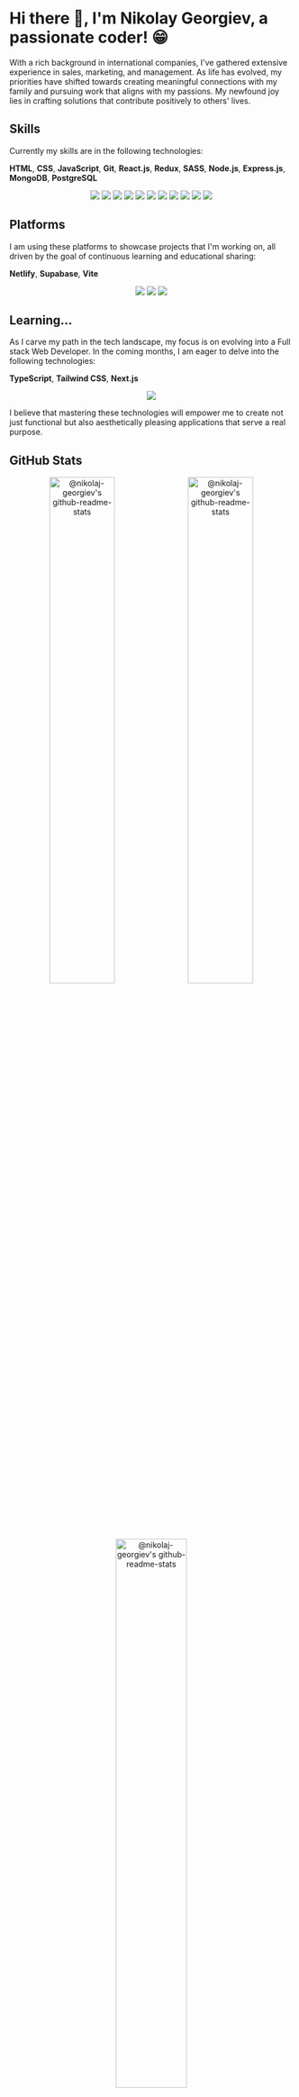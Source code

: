 # Hi there 👋, I'm Nikolay Georgiev, a passionate coder! 😁

With a rich background in international companies, I've gathered extensive experience in sales, marketing, and management. As life has evolved, my priorities have shifted towards creating meaningful connections with my family and pursuing work that aligns with my passions. My newfound joy lies in crafting solutions that contribute positively to others' lives.


## Skills
Currently my skills are in the following technologies:

**HTML**, **CSS**, **JavaScript**, **Git**, **React.js**, **Redux**, **SASS**, **Node.js**, **Express.js**, **MongoDB**, **PostgreSQL**
<p align="center">
  <a href="https://developer.mozilla.org/en-US/docs/Web/HTML" target="_blank"><img src="https://skillicons.dev/icons?i=html&theme=dark&perline=5" /></a>
  <a href="https://css-tricks.com/" target="_blank"><img src="https://skillicons.dev/icons?i=css&theme=dark" /></a>
  <a href="https://developer.mozilla.org/en-US/docs/Web/JavaScript" target="_blank"><img src="https://skillicons.dev/icons?i=js&theme=dark" /></a>
  <a href="https://git-scm.com/" target="_blank"><img src="https://skillicons.dev/icons?i=git&theme=dark" /></a>
  <a href="https://react.dev/" target="_blank"><img src="https://skillicons.dev/icons?i=react&theme=dark" /></a>
  <a href="https://redux-toolkit.js.org/" target="_blank"><img src="https://skillicons.dev/icons?i=redux&theme=dark" /></a>
  <a href="https://sass-lang.com/" target="_blank"><img src="https://skillicons.dev/icons?i=sass&theme=dark" /></a>
  <a href="https://nodejs.org/en" target="_blank"><img src="https://skillicons.dev/icons?i=nodejs&theme=dark" /></a>
  <a href="https://expressjs.com/" target="_blank"><img src="https://skillicons.dev/icons?i=express&theme=dark" /></a>
  <a href="https://www.mongodb.com/" target="_blank"><img src="https://skillicons.dev/icons?i=mongo&theme=dark" /></a>
  <a href="https://www.postgresql.org/" target="_blank"><img src="https://skillicons.dev/icons?i=postgres&theme=dark" /></a>
</p>

## Platforms
I am using these platforms to showcase projects that I'm working on, all driven by the goal of continuous learning and educational sharing:

**Netlify**, **Supabase**, **Vite**
<p align="center">
  <a href="https://www.netlify.com" target="_blank"><img src="https://skillicons.dev/icons?i=netlify&theme=dark&perline=3" /></a>
  <a href="https://supabase.com" target="_blank"><img src="https://skillicons.dev/icons?i=supabase&theme=dark&perline=3" /></a>
  <a href="https://vitejs.dev" target="_blank"><img src="https://skillicons.dev/icons?i=vite&theme=dark&perline=3" /></a>
</p>

## Learning...
As I carve my path in the tech landscape, my focus is on evolving into a Full stack Web Developer. In the coming months, I am eager to delve into the following technologies:

**TypeScript**, **Tailwind CSS**, **Next.js**
<p align="center">
  <a href="https://skillicons.dev">
    <img src="https://skillicons.dev/icons?i=ts,tailwind,nextjs&theme=dark&perline=4" />
  </a>
</p>

I believe that mastering these technologies will empower me to create not just functional but also aesthetically pleasing applications that serve a real purpose.

## GitHub Stats
<p align="center">
<a href="https://github.com/nikolaj-georgiev?tab=repositories"><img align="center"  width="48%" src="https://github-readme-streak-stats.herokuapp.com?user=nikolaj-georgiev&theme=gotham&show_icons=true&count_private=true&hide_border=true&date_format=M%20j%5B%2C%20Y%5D" alt="@nikolaj-georgiev's github-readme-stats"/></a>
<a href="https://github.com/nikolaj-georgiev?tab=repositories"><img align="center" width="48%" src="https://github-readme-stats-one-bice.vercel.app/api?username=nikolaj-georgiev&theme=gotham&show_icons=true&count_private=true&hide_border=true&role=OWNER,ORGANIZATION_MEMBER,COLLABORATOR"  alt="@nikolaj-georgiev's github-readme-stats"/></a>
</p>
<p align="center">
<a href="https://github.com/nikolaj-georgiev?tab=repositories"><img align="center" width="50%" src="https://github-readme-stats.vercel.app/api/top-langs/?username=nikolaj-georgiev&layout=compact&theme=gotham&hide_border=true" alt="@nikolaj-georgiev's github-readme-stats"/></a>
</p>

<!--
**NGNikolay/NGNikolay** is a ✨ _special_ ✨ repository because its `README.md` (this file) appears on your GitHub profile.

Here are some ideas to get you started:

- 🔭 I’m currently working on ...
- 🌱 I’m currently learning front-end developement
- 👯 I’m looking to collaborate on ...
- 🤔 I’m looking for help with ...
- 💬 Ask me about ...
- 📫 How to reach me: ...
- 😄 Pronouns: ...
- ⚡ Fun fact: ...
-->
